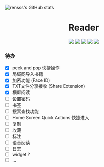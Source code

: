 ![rensss's GitHub stats](https://github-readme-stats.vercel.app/api?username=rensss)
<div align="center">
<h1 align="center">Reader</h1>
<img src="https://img.shields.io/github/issues/rensss/Reader?color=green">
<img src="https://img.shields.io/github/stars/rensss/Reader?color=yellow">
<img src="https://img.shields.io/github/forks/rensss/Reader?color=orange">
<img src="https://img.shields.io/github/license/rensss/Reader?color=ff69b4">
<img src="https://img.shields.io/github/languages/code-size/rensss/Reader?color=blueviolet">
</div>


### 待办
- [x] peek and pop 快捷操作 
- [x] 局域网导入书籍 
- [x] 加密功能 (Face ID)
- [x] TXT文件分享接收 (Share Extension) 
- [x] 横屏阅读
- [ ] 设置密码
- [ ] 书签
- [ ] 搜索查找功能 
- [ ] Home Screen Quick Actions 快捷进入
- [ ] 复制 
- [ ] 收藏 
- [ ] 标注
- [ ] 语音阅读
- [ ] 日志
- [ ] widget ?
- [ ] ... 
